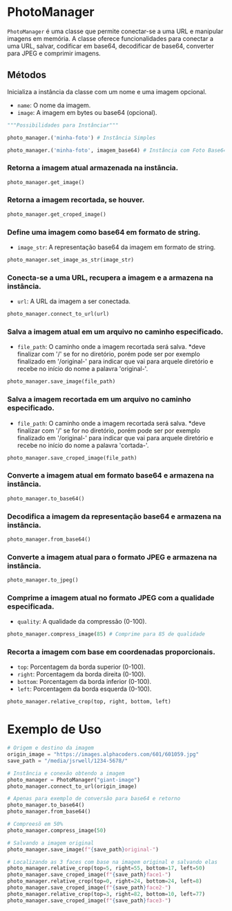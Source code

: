 # PhotoManager

`PhotoManager` é uma classe que permite conectar-se a uma URL e manipular imagens em memória. A classe oferece funcionalidades para conectar a uma URL, salvar, codificar em base64, decodificar de base64, converter para JPEG e comprimir imagens.

## Métodos

Inicializa a instância da classe com um nome e uma imagem opcional.

- `name`: O nome da imagem.
- `image`: A imagem em bytes ou base64 (opcional).

```python
"""Possibilidades para Instânciar"""

photo_manager.('minha-foto') # Instância Simples

photo_manager.('minha-foto', imagem_base64) # Instância com Foto Base64 em str
```


### Retorna a imagem atual armazenada na instância.
```python
photo_manager.get_image()
```

### Retorna a imagem recortada, se houver.
```python
photo_manager.get_croped_image()
```

### Define uma imagem como base64 em formato de string.
- `image_str`: A representação base64 da imagem em formato de string.
```python
photo_manager.set_image_as_str(image_str)
```

### Conecta-se a uma URL, recupera a imagem e a armazena na instância.
- `url`: A URL da imagem a ser conectada.
```python
photo_manager.connect_to_url(url)
```


### Salva a imagem atual em um arquivo no caminho especificado.
- `file_path`: O caminho onde a imagem recortada será salva.
  *deve finalizar com '/' se for no diretório, porém pode ser por exemplo finalizado em '/original-' para indicar que vai para arquele diretório e recebe no início do nome a palavra 'original-'.
```python
photo_manager.save_image(file_path)
```


### Salva a imagem recortada em um arquivo no caminho especificado.
- `file_path`: O caminho onde a imagem recortada será salva.
  *deve finalizar com '/' se for no diretório, porém pode ser por exemplo finalizado em '/original-' para indicar que vai para arquele diretório e recebe no início do nome a palavra 'cortada-'.
```python
photo_manager.save_croped_image(file_path)
```

### Converte a imagem atual em formato base64 e armazena na instância.
```python
photo_manager.to_base64()
```

### Decodifica a imagem da representação base64 e armazena na instância.
```python
photo_manager.from_base64()
```

### Converte a imagem atual para o formato JPEG e armazena na instância.
```python
photo_manager.to_jpeg()
```

### Comprime a imagem atual no formato JPEG com a qualidade especificada.
- `quality`: A qualidade da compressão (0-100).
```python
photo_manager.compress_image(85) # Comprime para 85 de qualidade
```

### Recorta a imagem com base em coordenadas proporcionais.
- `top`: Porcentagem da borda superior (0-100).
- `right`: Porcentagem da borda direita (0-100).
- `bottom`: Porcentagem da borda inferior (0-100).
- `left`: Porcentagem da borda esquerda (0-100).
```python
photo_manager.relative_crop(top, right, bottom, left)
```

# Exemplo de Uso
```python
# Origem e destino da imagem
origin_image = "https://images.alphacoders.com/601/601059.jpg"
save_path = "/media/jsrwell/1234-5678/"

# Instância e conexão obtendo a imagem
photo_manager = PhotoManager("giant-image")
photo_manager.connect_to_url(origin_image)

# Apenas para exemplo de conversão para base64 e retorno
photo_manager.to_base64()  
photo_manager.from_base64()

# Compreesõ em 50%
photo_manager.compress_image(50)   

# Salvando a imagem original
photo_manager.save_image(f"{save_path}original-")

# Localizando as 3 faces com base na imagem original e salvando elas
photo_manager.relative_crop(top=5, right=55, bottom=17, left=50) 
photo_manager.save_croped_image(f"{save_path}face1-")
photo_manager.relative_crop(top=0, right=24, bottom=24, left=8) 
photo_manager.save_croped_image(f"{save_path}face2-")
photo_manager.relative_crop(top=3, right=82, bottom=10, left=77) 
photo_manager.save_croped_image(f"{save_path}face3-")
```